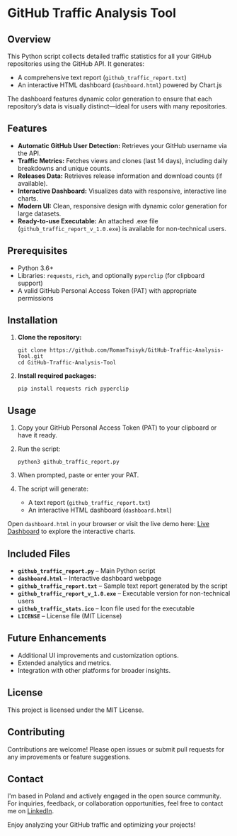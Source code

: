 # GitHub Traffic Analysis Tool

## Overview
This Python script collects detailed traffic statistics for all your GitHub repositories using the GitHub API. It generates:
- A comprehensive text report (`github_traffic_report.txt`)
- An interactive HTML dashboard (`dashboard.html`) powered by Chart.js

The dashboard features dynamic color generation to ensure that each repository’s data is visually distinct—ideal for users with many repositories.

## Features
- **Automatic GitHub User Detection:** Retrieves your GitHub username via the API.
- **Traffic Metrics:** Fetches views and clones (last 14 days), including daily breakdowns and unique counts.
- **Releases Data:** Retrieves release information and download counts (if available).
- **Interactive Dashboard:** Visualizes data with responsive, interactive line charts.
- **Modern UI:** Clean, responsive design with dynamic color generation for large datasets.
- **Ready-to-use Executable:** An attached .exe file (`github_traffic_report_v_1.0.exe`) is available for non-technical users.

## Prerequisites
- Python 3.6+
- Libraries: `requests`, `rich`, and optionally `pyperclip` (for clipboard support)
- A valid GitHub Personal Access Token (PAT) with appropriate permissions

## Installation
1. **Clone the repository:**
    ```
   git clone https://github.com/RomanTsisyk/GitHub-Traffic-Analysis-Tool.git
   cd GitHub-Traffic-Analysis-Tool
    ```

2.  **Install required packages:**
    
    ```
    pip install requests rich pyperclip
    ```
    

## Usage

1.  Copy your GitHub Personal Access Token (PAT) to your clipboard or have it ready.
2.  Run the script:
    
    ```
    python3 github_traffic_report.py
    ```
    
3.  When prompted, paste or enter your PAT.
4.  The script will generate:
    -   A text report (`github_traffic_report.txt`)
    -   An interactive HTML dashboard (`dashboard.html`)

Open `dashboard.html` in your browser or visit the live demo here: [Live Dashboard](https://romantsisyk.github.io/GitHub-Traffic-Analysis-Tool/dashboard.html) to explore the interactive charts.


## Included Files

-   **`github_traffic_report.py`** – Main Python script
-   **`dashboard.html`** – Interactive dashboard webpage
-   **`github_traffic_report.txt`** – Sample text report generated by the script
-   **`github_traffic_report_v_1.0.exe`** – Executable version for non-technical users
-   **`github_traffic_stats.ico`** – Icon file used for the executable
-   **`LICENSE`** – License file (MIT License)

## Future Enhancements

-   Additional UI improvements and customization options.
-   Extended analytics and metrics.
-   Integration with other platforms for broader insights.

## License

This project is licensed under the MIT License.

## Contributing

Contributions are welcome! Please open issues or submit pull requests for any improvements or feature suggestions.

## Contact

I'm based in Poland and actively engaged in the open source community. For inquiries, feedback, or collaboration opportunities, feel free to contact me on [LinkedIn](https://www.linkedin.com/in/roman-tsisyk/).

Enjoy analyzing your GitHub traffic and optimizing your projects!

